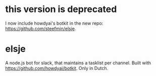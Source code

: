 # this version is deprecated
I now include howdyai's botkit in the new repo: https://github.com/steefmin/elsje.

# elsje
A node.js bot for slack, that maintains a tasklist per channel. Built with https://github.com/howdyai/botkit. Only in Dutch. 
